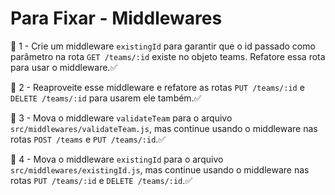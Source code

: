 # Para Fixar - Middlewares

🚀 1 - Crie um middleware `existingId` para garantir que o id passado como parâmetro na rota `GET /teams/:id` existe no objeto teams. Refatore essa rota para usar o middleware.✅

🚀 2 - Reaproveite esse middleware e refatore as rotas `PUT /teams/:id` e `DELETE /teams/:id` para usarem ele também.✅

🚀 3 - Mova o middleware `validateTeam` para o arquivo `src/middlewares/validateTeam.js`, mas continue usando o middleware nas rotas `POST /teams` e `PUT /teams/:id`.✅

🚀 4 - Mova o middleware `existingId` para o arquivo `src/middlewares/existingId.js`, mas continue usando o middleware nas rotas `PUT /teams/:id` e `DELETE /teams/:id`.✅
